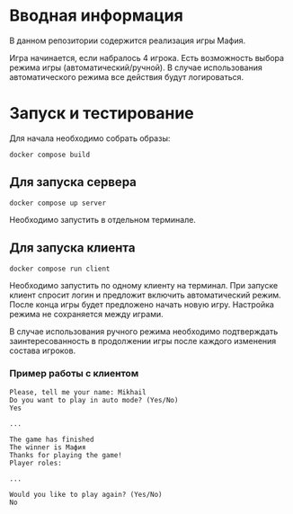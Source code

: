 # Вводная информация

В данном репозитории содержится реализация игры Мафия.

Игра начинается, если набралось 4 игрока. Есть возможность выбора режима игры (автоматический/ручной). В случае использования автоматического режима все действия будут логироваться.

# Запуск и тестирование

Для начала необходимо собрать образы:

```
docker compose build
```

## Для запуска сервера

```
docker compose up server
```

Необходимо запустить в отдельном терминале.

## Для запуска клиента

```
docker compose run client
```

Необходимо запустить по одному клиенту на терминал. При запуске клиент спросит логин и предложит включить автоматический режим. После конца игры будет предложено начать новую игру. Настройка режима не сохраняется между играми.

В случае использования ручного режима необходимо подтверждать заинтересованность в продолжении игры после каждого изменения состава игроков.


### Пример работы с клиентом

```
Please, tell me your name: Mikhail
Do you want to play in auto mode? (Yes/No)
Yes

...

The game has finished
The winner is Мафия
Thanks for playing the game!
Player roles:

...

Would you like to play again? (Yes/No)
No
```
